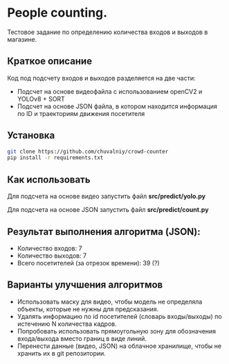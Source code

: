 # People counting.
Тестовое задание по определению количества входов и выходов в магазине.

## Краткое описание
Код под подсчету входов и выходов разделяется на две части:
- Подсчет на основе видеофайла с использованием openCV2 и YOLOv8 + SORT
- Подсчет на основе JSON файла, в котором находится информация по ID и траекториям движения посетителя

## Установка

```sh
git clone https://github.com/chuvalniy/crowd-counter
pip install -r requirements.txt
```

## Как использовать
Для подсчета на основе видео запустить файл **src/predict/yolo.py**

Для подсчета на основе JSON запустить файл **src/predict/count.py**

## Результат выполнения алгоритма (JSON):
 - Количество входов: 7
 - Количество выходов: 7
 - Всего посетителей (за отрезок времени): 39 (?)

## Варианты улучшения алгоритмов

- Использовать маску для видео, чтобы модель не определяла объекты, которые не нужны для предсказания.
- Удалять информацию по id посетителей (словарь входы/выходы) по истечению N количества кадров.
- Попробовать использовать прямоугольную зону для обозначения входа/выхода вместо границ в виде линий.
- Перенести данные (видео, JSON) на облачное хранилище, чтобы не хранить их в git репозитории.

